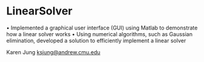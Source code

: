 LinearSolver
============
•	Implemented a graphical user interface (GUI) using Matlab to demonstrate how a linear solver works
•	Using numerical algorithms, such as Gaussian elimination, developed a solution to efficiently implement a linear solver

Karen Jung <ksjung@andrew.cmu.edu>

